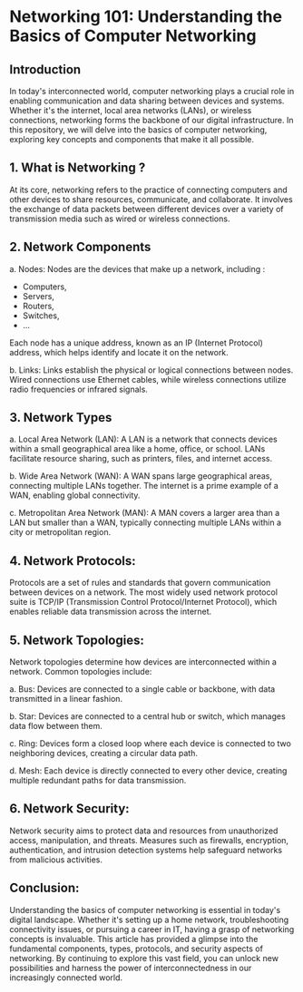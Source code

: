 # Networking 101: Understanding the Basics of Computer Networking

## Introduction

In today's interconnected world, computer networking plays a crucial role in enabling communication and data sharing between devices and systems. Whether it's the internet, local area networks (LANs), or wireless connections, networking forms the backbone of our digital infrastructure. In this repository, we will delve into the basics of computer networking, exploring key concepts and components that make it all possible.

## 1. What is Networking ?

At its core, networking refers to the practice of connecting computers and other devices to share resources, communicate, and collaborate. It involves the exchange of data packets between different devices over a variety of transmission media such as wired or wireless connections.

## 2. Network Components

a. Nodes: Nodes are the devices that make up a network, including :
- Computers,
- Servers,
- Routers,
- Switches,
- ...

 Each node has a unique address, known as an IP (Internet Protocol) address, which helps identify and locate it on the network.

b. Links: Links establish the physical or logical connections between nodes. Wired connections use Ethernet cables, while wireless connections utilize radio frequencies or infrared signals.

## 3. Network Types

a. Local Area Network (LAN): A LAN is a network that connects devices within a small geographical area like a home, office, or school. LANs facilitate resource sharing, such as printers, files, and internet access.

b. Wide Area Network (WAN): A WAN spans large geographical areas, connecting multiple LANs together. The internet is a prime example of a WAN, enabling global connectivity.

c. Metropolitan Area Network (MAN): A MAN covers a larger area than a LAN but smaller than a WAN, typically connecting multiple LANs within a city or metropolitan region.

## 4. Network Protocols:

Protocols are a set of rules and standards that govern communication between devices on a network. The most widely used network protocol suite is TCP/IP (Transmission Control Protocol/Internet Protocol), which enables reliable data transmission across the internet.

## 5. Network Topologies:

Network topologies determine how devices are interconnected within a network. Common topologies include:

a. Bus: Devices are connected to a single cable or backbone, with data transmitted in a linear fashion.

b. Star: Devices are connected to a central hub or switch, which manages data flow between them.

c. Ring: Devices form a closed loop where each device is connected to two neighboring devices, creating a circular data path.

d. Mesh: Each device is directly connected to every other device, creating multiple redundant paths for data transmission.

## 6. Network Security:

Network security aims to protect data and resources from unauthorized access, manipulation, and threats. Measures such as firewalls, encryption, authentication, and intrusion detection systems help safeguard networks from malicious activities.

## Conclusion:

Understanding the basics of computer networking is essential in today's digital landscape. Whether it's setting up a home network, troubleshooting connectivity issues, or pursuing a career in IT, having a grasp of networking concepts is invaluable. This article has provided a glimpse into the fundamental components, types, protocols, and security aspects of networking. By continuing to explore this vast field, you can unlock new possibilities and harness the power of interconnectedness in our increasingly connected world.